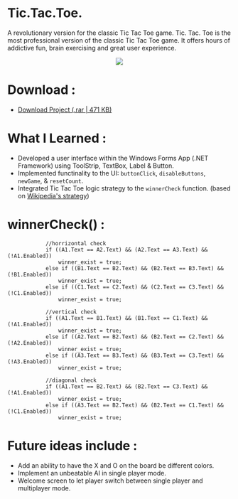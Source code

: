 # Tic.Tac.Toe.
A revolutionary version for the classic Tic Tac Toe game. Tic. Tac. Toe is the most professional version of the classic Tic Tac Toe game. It offers hours of addictive fun, brain exercising and great user experience. 

<p align="center">
  <img src="https://bellmcp.github.io/img/Projects_TicTacToe.jpg" />
</p>

# Download :

* [Download Project (.rar | 471 KB)](https://bellmcp.github.io/work/TicTacToe.rar)

# What I Learned :

* Developed a user interface within the Windows Forms App (.NET Framework) using ToolStrip, TextBox, Label & Button.
* Implemented functinality to the UI: `buttonClick`, `disableButtons`, `newGame`, & `resetCount`.
* Integrated Tic Tac Toe logic strategy to the `winnerCheck` function. (based on [Wikipedia's strategy](https://en.wikipedia.org/wiki/Tic-tac-toe#Strategy))

# winnerCheck() :

```         
            //horrizontal check
            if ((A1.Text == A2.Text) && (A2.Text == A3.Text) && (!A1.Enabled))
                winner_exist = true;
            else if ((B1.Text == B2.Text) && (B2.Text == B3.Text) && (!B1.Enabled))
                winner_exist = true;
            else if ((C1.Text == C2.Text) && (C2.Text == C3.Text) && (!C1.Enabled))
                winner_exist = true;

            //vertical check
            if ((A1.Text == B1.Text) && (B1.Text == C1.Text) && (!A1.Enabled))
                winner_exist = true;
            else if ((A2.Text == B2.Text) && (B2.Text == C2.Text) && (!A2.Enabled))
                winner_exist = true;
            else if ((A3.Text == B3.Text) && (B3.Text == C3.Text) && (!A3.Enabled))
                winner_exist = true;

            //diagonal check
            if ((A1.Text == B2.Text) && (B2.Text == C3.Text) && (!A1.Enabled))
                winner_exist = true;
            else if ((A3.Text == B2.Text) && (B2.Text == C1.Text) && (!C1.Enabled))
                winner_exist = true;
```

# Future ideas include :

* Add an ability to have the X and O on the board be different colors.
* Implement an unbeatable AI in single player mode.
* Welcome screen to let player switch between single player and multiplayer mode.

